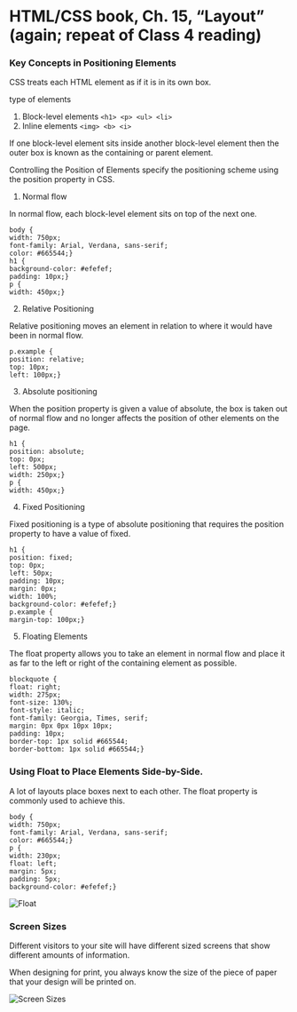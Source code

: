 # HTML/CSS book, Ch. 15, “Layout” (again; repeat of Class 4 reading)

### Key Concepts in Positioning Elements

CSS treats each HTML element as if it is in its
own box.

type of elements

1. Block-level elements
`<h1> <p> <ul> <li>`
2. Inline elements 
`<img> <b> <i>`

If one block-level element sits inside another
block-level element then the outer box is
known as the containing or parent element.

Controlling the Position of Elements
specify the positioning scheme using the position property in CSS.

1. Normal flow

In normal flow, each block-level
element sits on top of the next
one.
```
body {
width: 750px;
font-family: Arial, Verdana, sans-serif;
color: #665544;}
h1 {
background-color: #efefef;
padding: 10px;}
p {
width: 450px;}
```

2. Relative Positioning

Relative positioning moves an
element in relation to where it
would have been in normal flow.
```
p.example {
position: relative;
top: 10px;
left: 100px;}
```

3. Absolute positioning

When the position property
is given a value of absolute,
the box is taken out of normal
flow and no longer affects the
position of other elements on
the page.
```
h1 {
position: absolute;
top: 0px;
left: 500px;
width: 250px;}
p {
width: 450px;}
```

4. Fixed Positioning

Fixed positioning is a type
of absolute positioning that
requires the position property
to have a value of fixed.
```
h1 {
position: fixed;
top: 0px;
left: 50px;
padding: 10px;
margin: 0px;
width: 100%;
background-color: #efefef;}
p.example {
margin-top: 100px;}
```

5. Floating Elements

The float property allows you
to take an element in normal
flow and place it as far to the
left or right of the containing
element as possible.

```
blockquote {
float: right;
width: 275px;
font-size: 130%;
font-style: italic;
font-family: Georgia, Times, serif;
margin: 0px 0px 10px 10px;
padding: 10px;
border-top: 1px solid #665544;
border-bottom: 1px solid #665544;}
```

### Using Float to Place Elements Side-by-Side.

A lot of layouts place boxes
next to each other. The float
property is commonly used to
achieve this.

```
body {
width: 750px;
font-family: Arial, Verdana, sans-serif;
color: #665544;}
p {
width: 230px;
float: left;
margin: 5px;
padding: 5px;
background-color: #efefef;}
```

![Float](https://www.1keydata.com/css-tutorial/website-layout-using-float.jpg)

### Screen Sizes

Different visitors to your site will have different sized screens that show
different amounts of information.

When designing for print, you
always know the size of the
piece of paper that your design
will be printed on.

![Screen Sizes ](https://i.pinimg.com/736x/14/5e/c4/145ec45256e8b07f671d42053fce3b1b.jpg)